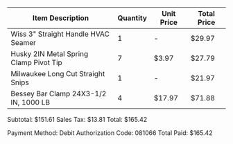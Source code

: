 Item Description                                      | Quantity | Unit Price | Total Price
-------------------------------------------------------|----------|------------|-------------
Wiss 3" Straight Handle HVAC Seamer                   | 1        | -          | $29.97
Husky 2IN Metal Spring Clamp Pivot Tip                | 7        | $3.97      | $27.79
Milwaukee Long Cut Straight Snips                     | 1        | -          | $21.97
Bessey Bar Clamp 24X3-1/2 IN, 1000 LB                 | 4        | $17.97     | $71.88

Subtotal: $151.61
Sales Tax: $13.81
Total: $165.42

Payment Method: Debit
Authorization Code: 081066
Total Paid: $165.42

